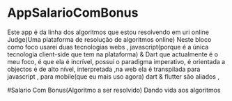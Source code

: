 # AppSalarioComBonus
Este app é da linha dos algoritmos que estou resolvendo em uri online Judge(Uma plataforma de resolução de algoritmos online) Neste bloco como foco usarei duas tecnologias webs , javascript(porque é a única tecnologia client-side que tem na plataforma) & Dart que actualmente é o meu foco, é que ela é incrível, possuí o paradigma imperativo, é orientada a objectos é de alto nível, interpretada ,na web ela é transpilada para javascript , para mobile(que eu mais uso agora) dart & flutter são aliados ,

#Salario Com Bonus(Algoritmo a ser resolvido)
Dando vida aos algoritmos 

